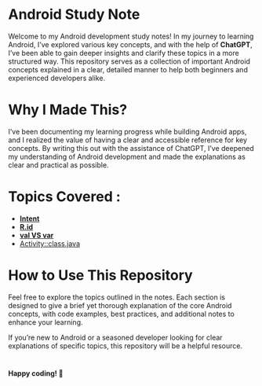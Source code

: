 # Android Study Note
Welcome to my Android development study notes! In my journey to learning Android, I’ve explored various key concepts, and with the help of **ChatGPT**, I’ve been able to gain deeper insights and clarify these topics in a more structured way. This repository serves as a collection of important Android concepts explained in a clear, detailed manner to help both beginners and experienced developers alike.

# Why I Made This?
I’ve been documenting my learning progress while building Android apps, and I realized the value of having a clear and accessible reference for key concepts. By writing this out with the assistance of ChatGPT, I’ve deepened my understanding of Android development and made the explanations as clear and practical as possible.

# Topics Covered :
- [**Intent**](https://github.com/DongyoonKim-Roy/AndroidNote/blob/main/Intent.md) 
- [**R.id**](https://github.com/DongyoonKim-Roy/AndroidNote/blob/main/R.id.md) 
- [**val VS var**](https://github.com/DongyoonKim-Roy/AndroidNote/blob/main/val%20VS%20var.md)
-  [Activity::class.java](https://github.com/DongyoonKim-Roy/AndroidNote/blob/main/Activity%3A%3Aclass.java.md)

# How to Use This Repository
Feel free to explore the topics outlined in the notes. Each section is designed to give a brief yet thorough explanation of the core Android concepts, with code examples, best practices, and additional notes to enhance your learning.

If you’re new to Android or a seasoned developer looking for clear explanations of specific topics, this repository will be a helpful resource.

#
**Happy coding! 🌟**
#
